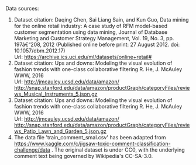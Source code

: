 Data sources: <br>

1) Dataset citation: Daqing Chen, Sai Liang Sain, and Kun Guo, Data mining for the online retail industry:
A case study of RFM model-based customer segmentation using data mining, Journal of Database Marketing and 
Customer Strategy Management, Vol. 19, No. 3, pp. 197â€“208, 2012 
(Published online before print: 27 August 2012. doi: 10.1057/dbm.2012.17) <br>
Url: https://archive.ics.uci.edu/ml/datasets/online+retail#
2)  Dataset citation: Ups and downs: Modeling the visual evolution of fashion trends with one-class collaborative filtering R. He, J. McAuley WWW, 2016 <br>
Url: http://jmcauley.ucsd.edu/data/amazon/ http://snap.stanford.edu/data/amazon/productGraph/categoryFiles/reviews_Musical_Instruments_5.json.gz 
3) Dataset citation: Ups and downs: Modeling the visual evolution of fashion trends with one-class collaborative filtering R. He, J. McAuley WWW, 2016 <br>
Url: http://jmcauley.ucsd.edu/data/amazon/ http://snap.stanford.edu/data/amazon/productGraph/categoryFiles/reviews_Patio_Lawn_and_Garden_5.json.gz
4) The data file 'train_comment_smal.csv'  has been adapted from https://www.kaggle.com/c/jigsaw-toxic-comment-classification-challenge/data . The original dataset is under CC0, with the underlying comment text being governed by Wikipedia's CC-SA-3.0.
